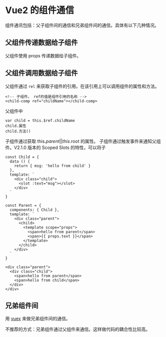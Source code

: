 # Vue2 的组件通信
组件通讯包括：父子组件间的通信和兄弟组件间的通信。具体有以下几种情况。

## 父组件传递数据给子组件
父组件使用 props 传递数据给子组件。

## 父组件调用数据给子组件
父组件通过 `rel` 来获取子组件的引用。在该引用上可以调用组件的属性和方法。
```
<!-- 子组件。 ref的值是组件引用的名称 -->
<child-comp ref="childName"></child-comp>
```

父组件中
```
var child = this.$ref.childName
child.属性
child.方法()
```

子组件通过获取 this.$parent || this.$root 的属性。
子组件通过触发事件来通知父组件。V2.1.0 版本的 Scoped Slots 的特性，可以将子
```
const Child = {
  data () {
    return { msg: 'hello from child' }
  },
  template: `
    <div class="child">
      <slot :text="msg"></slot>
    </div>
  `
}

const Parent = {
  components: { Child },
  template: `
    <div class="parent">
      <child>
        <template scope="props">
          <span>hello from parent</span>
          <span>{{ props.text }}</span>
        </template>
      </child>
    </div>
  `
}

<div class="parent">
  <div class="child">
    <span>hello from parent</span>
    <span>hello from child</span>
  </div>
</div>
```

## 兄弟组件间
用 [vuex](https://github.com/vuejs/vuex) 来做兄弟组件间的通信。

不推荐的方式：兄弟组件通过父组件来通信。这样做代码的耦合性比较高。

